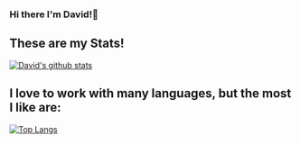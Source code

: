 ### Hi there I'm David!👋









## These are my Stats! 

[![David's github stats](https://github-readme-stats.vercel.app/api?username=D4veCode&count_private=true&show_icons=true&theme=prussian&hide=prs,issues,contribs)](https://github.com/anuraghazra/github-readme-stats)

## I love to work with many languages, but the most I like are: 

[![Top Langs](https://github-readme-stats.vercel.app/api/top-langs/?username=D4veCode&hide=CSS&&layout=compact)](https://github.com/anuraghazra/github-readme-stats)

<!--
**D4veCode/D4veCode** is a ✨ _special_ ✨ repository because its `README.md` (this file) appears on your GitHub profile.

Here are some ideas to get you started:

- 🔭 I’m currently working on ...
- 🌱 I’m currently learning ...
- 👯 I’m looking to collaborate on ...
- 🤔 I’m looking for help with ...
- 💬 Ask me about ...
- 📫 How to reach me: ...
- 😄 Pronouns: ...
- ⚡ Fun fact: ...
-->

